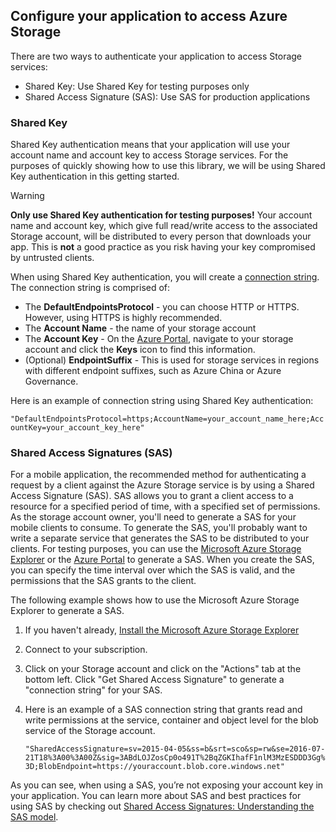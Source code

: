 ## Configure your application to access Azure Storage
There are two ways to authenticate your application to access Storage services:

* Shared Key: Use Shared Key for testing purposes only
* Shared Access Signature (SAS): Use SAS for production applications

### Shared Key
Shared Key authentication means that your application will use your account name and account key to access Storage services. For the purposes of quickly showing how to use this library, we will be using Shared Key authentication in this getting started.

> [!WARNING] 
> **Only use Shared Key authentication for testing purposes!** Your account name and account key, which give full read/write access to the associated Storage account, will be distributed to every person that downloads your app. This is **not** a good practice as you risk having your key compromised by untrusted clients.
> 
> 

When using Shared Key authentication, you will create a [connection string](../articles/storage/common/storage-configure-connection-string.md). The connection string is comprised of:  

* The **DefaultEndpointsProtocol** - you can choose HTTP or HTTPS. However, using HTTPS is highly recommended.
* The **Account Name** - the name of your storage account
* The **Account Key** - On the [Azure Portal](https://portal.azure.com), navigate to your storage account and click the **Keys** icon to find this information.
* (Optional) **EndpointSuffix** - This is used for storage services in regions with different endpoint suffixes, such as Azure China or Azure Governance.

Here is an example of connection string using Shared Key authentication:

`"DefaultEndpointsProtocol=https;AccountName=your_account_name_here;AccountKey=your_account_key_here"`

### Shared Access Signatures (SAS)
For a mobile application, the recommended method for authenticating a request by a client against the Azure Storage service is by using a Shared Access Signature (SAS). SAS allows you to grant a client access to a resource for a specified period of time, with a specified set of permissions.
As the storage account owner, you'll need to generate a SAS for your mobile clients to consume. To generate the SAS, you'll probably want to write a separate service that generates the SAS to be distributed to your clients. For testing purposes, you can use the [Microsoft Azure Storage Explorer](http://storageexplorer.com) or the [Azure Portal](https://portal.azure.com) to generate a SAS. When you create the SAS, you can specify the time interval over which the SAS is valid, and the permissions that the SAS grants to the client.

The following example shows how to use the Microsoft Azure Storage Explorer to generate a SAS.

1. If you haven't already, [Install the Microsoft Azure Storage Explorer](http://storageexplorer.com)
2. Connect to your subscription.
3. Click on your Storage account and click on the "Actions" tab at the bottom left. Click "Get Shared Access Signature" to generate a "connection string" for your SAS.
4. Here is an example of a SAS connection string that grants read and write permissions at the service, container and object level for the blob service of the Storage account.
   
   `"SharedAccessSignature=sv=2015-04-05&ss=b&srt=sco&sp=rw&se=2016-07-21T18%3A00%3A00Z&sig=3ABdLOJZosCp0o491T%2BqZGKIhafF1nlM3MzESDDD3Gg%3D;BlobEndpoint=https://youraccount.blob.core.windows.net"`

As you can see, when using a SAS, you’re not exposing your account key in your application. You can learn more about SAS and best practices for using SAS by checking out [Shared Access Signatures: Understanding the SAS model](../articles/storage/common/storage-dotnet-shared-access-signature-part-1.md).

